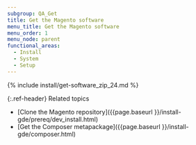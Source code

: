 ```yaml
---
subgroup: QA_Get
title: Get the Magento software
menu_title: Get the Magento software
menu_order: 1
menu_node: parent
functional_areas:
  - Install
  - System
  - Setup
---
```


{% include install/get-software_zip_24.md %}

{:.ref-header}
Related topics

-  [Clone the Magento repository]({{page.baseurl }}/install-gde/prereq/dev_install.html)
-  [Get the Composer metapackage]({{page.baseurl }}/install-gde/composer.html)
